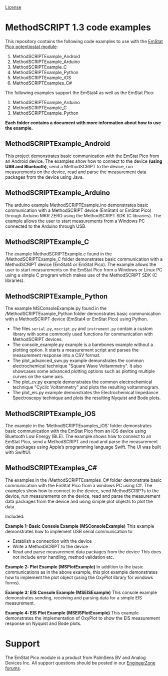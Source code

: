 [License](https://github.com/palmsens/emstatpico/blob/master/LICENSE)

# MethodSCRIPT 1.3 code examples
This repository contains the following code examples to use with the [EmStat Pico potentiostat module](http://www.emstatpico.com):

1. MethodSCRIPTExample_Android
1. MethodSCRIPTExample_Arduino
1. MethodSCRIPTExample_C
1. MethodSCRIPTExample_Python
1. MethodSCRIPTExample_iOS
1. MethodSCRIPTExamples_C#

The following examples support the EmStat4 as well as the EmStat Pico:

1. MethodSCRIPTExample_Arduino
1. MethodSCRIPTExample_C
1. MethodSCRIPTExample_Python

**Each folder contains a document with more information about how to use the example.**

##  MethodSCRIPTExample_Android
This project demonstrates basic communication with the EmStat Pico from an Android device. The examples show how to connect to the device **(using USB and Bluetooth)**, send a MethodSCRIPT to the device, run measurements on the device, read and parse the measurement data packages from the device using Java.

## MethodSCRIPTExample_Arduino
The arduino example MethodSCRIPTExample.ino demonstrates basic communication with a MethodSCRIPT device (EmStat4 or EmStat Pico) through Arduino MKR ZERO using the MethodSCRIPT SDK (C libraries). The example allows the user to start measurements from a Windows PC connected to the Arduino through USB.

## MethodSCRIPTExample_C
The example MethodSCRIPTExample.c found in the /MethodSCRIPTExample_C folder demonstrates basic communication with a MethodSCRIPT device (EmStat4 or EmStat Pico). The example allows the user to start measurements on the EmStat Pico from a Windows or Linux PC using a simple C program which makes use of the MethodSCRIPT SDK (C libraries). 

## MethodSCRIPTExample_Python
The example MSConsoleExample.py found in the /MethodSCRIPTExample_Python folder demonstrates basic communication with a MethodSCRIPT device (EmStat4 or EmStat Pico) using Python.
* The files `serial.py`, `mscript.py` and `instrument.py` contain a custom library with some commonly used functions for communication with MethodSCRIPT devices.
* The console_example.py example is a barebones example without a plotting option. It starts a measurement script and parses the measurement response into a CSV format.
* The plot_advanced_swv.py example demonstrates the common electrochemical technique "Square Wave Voltammetry". It also showcases some advanced plotting options such as plotting multiple curves on the same axis.
* The plot_cv.py example demonstrates the common electrochemical technique "Cyclic Voltammetry" and plots the resulting voltammogram. 
* The plot_eis.py example demonstrates the Electrochemical Impedance Spectroscopy technique and plots the resulting Nyquist and Bode plots.

## MethodSCRIPTExample_iOS
The example in the ‘MethodSCRIPTExamples_iOS’ folder demonstrates basic communication with the EmStat Pico from an iOS device using Bluetooth Low Energy (BLE). The example shows how to connect to an EmStat Pico, send a MethodSCRIPT and read and parse the measurement data packages using Apple’s programming language Swift. The UI was built with SwiftUI.

## MethodSCRIPTExamples_C#
The examples in the /MethodSCRIPTExamples_C# folder demonstrate basic communication with the EmStat Pico from a windows PC using C#. The examples show how to connect to the device, send MethodSCRIPTs to the device, run measurements on the device, read and parse the measurement data packages from the device and using simple plot objects to plot the data.

Included:

**Example 1: Basic Console Example (MSConsoleExample)**
This example demonstrates how to implement USB serial communication to
* Establish a connection with the device
* Write a MethodSCRIPT to the device
* Read and parse measurement data packages from the device
This does not include error handling, method validation etc.

**Example 2: Plot Example (MSPlotExample)**
In addition to the basic communications as in the above example, this plot example demonstrates how to implement the plot object (using the OxyPlot library for windows forms).

**Example 3: EIS Console Example (MSEISExample)**
This console example demonstrates sending, receiving and parsing data for a simple EIS measurement.

**Example 4: EIS Plot Example (MSEISPlotExample)**
This example demonstrates the implementation of OxyPlot to show the EIS measurement response on Nyquist and Bode plots.

# Support #
The EmStat Pico module is a product from PalmSens BV and Analog Devices Inc.
All support questions should be posted in our [EngineerZone forums](https://ez.analog.com/partnerzone/palmsens/). 

